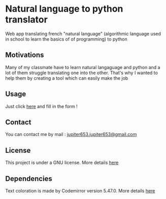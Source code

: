 # Natural language to python translator
Web app translating french "natural language" (algorithmic language used in school to learn the basics of of programming) to python

## Motivations
Many of my classmate have to learn natural langaguage and python and a lot of them struggle translating one into the other.
That's why I wanted to help them by creating a tool which can easily make the job

## Usage
Just click [here](https://jupiter2653.github.io/langage-naturel-vers-python) and fill in the form !

## Contact
You can contact me by mail : jupiter653.jupiter653@gmail.com

## License 
This project is under a GNU license. More details [here](https://github.com/jupiter2653/langage-naturel-vers-python/blob/master/LICENSE)

## Dependencies
Text coloration is made by Codemirror version 5.47.0. More details [here](https://codemirror.net/)
